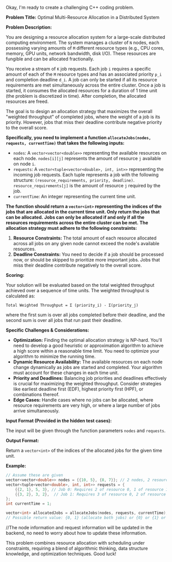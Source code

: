 Okay, I'm ready to create a challenging C++ coding problem.

**Problem Title:** Optimal Multi-Resource Allocation in a Distributed System

**Problem Description:**

You are designing a resource allocation system for a large-scale distributed computing environment. The system manages a cluster of `N` nodes, each possessing varying amounts of `M` different resource types (e.g., CPU cores, memory, GPU units, network bandwidth, disk I/O). These resources are fungible and can be allocated fractionally.

You receive a stream of `K` job requests. Each job `i` requires a specific amount of each of the `M` resource types and has an associated priority `p_i` and completion deadline `d_i`. A job can only be started if all its resource requirements are met simultaneously across the entire cluster. Once a job is started, it consumes the allocated resources for a duration of 1 time unit (the problem is discretized in time). After completion, the allocated resources are freed.

The goal is to design an allocation strategy that maximizes the overall "weighted throughput" of completed jobs, where the weight of a job is its priority. However, jobs that miss their deadline contribute negative priority to the overall score.

**Specifically, you need to implement a function `allocateJobs(nodes, requests, currentTime)` that takes the following inputs:**

*   `nodes`: A `vector<vector<double>>` representing the available resources on each node. `nodes[i][j]` represents the amount of resource `j` available on node `i`.
*   `requests`: A `vector<tuple<vector<double>, int, int>>` representing the incoming job requests. Each tuple represents a job with the following structure: `(resource_requirements, priority, deadline)`. `resource_requirements[j]` is the amount of resource `j` required by the job.
*   `currentTime`: An integer representing the current time unit.

**The function should return a `vector<int>` representing the indices of the jobs that are allocated in the current time unit. Only return the jobs that can be allocated.**
**Jobs can only be allocated if and only if all the resources requirements across the entire cluster can be met.**
**The allocation strategy must adhere to the following constraints:**

1.  **Resource Constraints:** The total amount of each resource allocated across all jobs on any given node cannot exceed the node's available resources.
2.  **Deadline Constraints:** You need to decide if a job should be processed now, or should be skipped to prioritize more important jobs. Jobs that miss their deadline contribute negatively to the overall score.

**Scoring:**

Your solution will be evaluated based on the total weighted throughput achieved over a sequence of time units. The weighted throughput is calculated as:

```
Total Weighted Throughput = Σ (priority_i) - Σ(priority_j)
```

where the first sum is over all jobs completed before their deadline, and the second sum is over all jobs that run past their deadline.

**Specific Challenges & Considerations:**

*   **Optimization:** Finding the optimal allocation strategy is NP-hard. You'll need to develop a good heuristic or approximation algorithm to achieve a high score within a reasonable time limit. You need to optimize your algorithm to minimize the running time.
*   **Dynamic Resource Availability:** The available resources on each node change dynamically as jobs are started and completed. Your algorithm must account for these changes in each time unit.
*   **Priority and Deadlines:** Balancing job priorities and deadlines effectively is crucial for maximizing the weighted throughput. Consider strategies like earliest deadline first (EDF), highest priority first (HPF), or combinations thereof.
*   **Edge Cases:** Handle cases where no jobs can be allocated, where resource requirements are very high, or where a large number of jobs arrive simultaneously.

**Input Format (Provided in the hidden test cases):**

The input will be given through the function parameters `nodes` and `requests`.

**Output Format:**

Return a `vector<int>` of the indices of the allocated jobs for the given time unit.

**Example:**

```c++
// Assume these are given
vector<vector<double>> nodes = {{10, 5}, {8, 7}}; // 2 nodes, 2 resource types
vector<tuple<vector<double>, int, int>> requests = {
    {{2, 1}, 5, 3}, // Job 0: Requires 2 of resource 0, 1 of resource 1, priority 5, deadline 3
    {{3, 2}, 3, 2},  // Job 1: Requires 3 of resource 0, 2 of resource 1, priority 3, deadline 2
};
int currentTime = 1;

vector<int> allocatedJobs = allocateJobs(nodes, requests, currentTime);
// Possible return value: {0, 1} (allocate both jobs) or {0} or {1} or {}
```
//The node information and request information will be updated in the backend, no need to worry about how to update these information.

This problem combines resource allocation with scheduling under constraints, requiring a blend of algorithmic thinking, data structure knowledge, and optimization techniques. Good luck!
